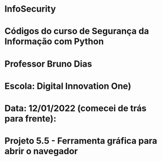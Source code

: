 # InfoSecurity
# Códigos do curso de Segurança da Informação com Python
# Professor Bruno Dias 
# Escola: Digital Innovation One)
# Data: 12/01/2022 (comecei de trás para frente):

# Projeto 5.5 - Ferramenta gráfica para abrir o navegador

